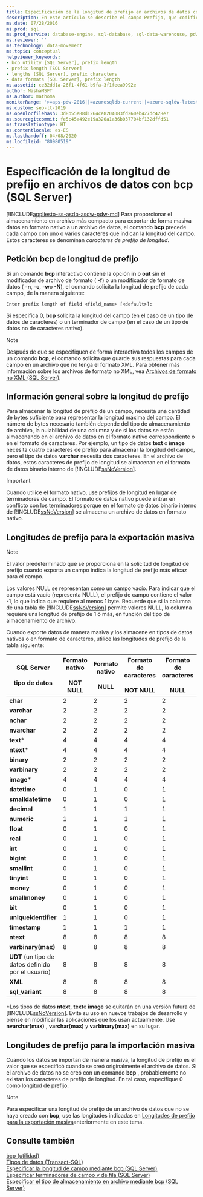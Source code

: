 ```yaml
---
title: Especificación de la longitud de prefijo en archivos de datos con bcp
description: En este artículo se describe el campo Prefijo, que codifica la longitud de un campo para proporcionar almacenamiento de archivo compacto para la exportación masiva en formato nativo a un archivo de datos.
ms.date: 07/28/2016
ms.prod: sql
ms.prod_service: database-engine, sql-database, sql-data-warehouse, pdw
ms.reviewer: ''
ms.technology: data-movement
ms.topic: conceptual
helpviewer_keywords:
- bcp utility [SQL Server], prefix length
- prefix length [SQL Server]
- lengths [SQL Server], prefix characters
- data formats [SQL Server], prefix length
ms.assetid: ce32dd1a-26f1-4f61-b9fa-3f1feea9992e
author: MashaMSFT
ms.author: mathoma
monikerRange: '>=aps-pdw-2016||=azuresqldb-current||=azure-sqldw-latest||>=sql-server-2016||=sqlallproducts-allversions||>=sql-server-linux-2017||=azuresqldb-mi-current'
ms.custom: seo-lt-2019
ms.openlocfilehash: 3d8b55e88d1264ce8204083fd260eb427dc428e7
ms.sourcegitcommit: fe5c45a492e19a320a1a36b037704bf132dffd51
ms.translationtype: HT
ms.contentlocale: es-ES
ms.lasthandoff: 04/08/2020
ms.locfileid: "80980519"
---
```

# <a name="specify-prefix-length-in-data-files-using-bcp-sql-server"></a>Especificación de la longitud de prefijo en archivos de datos con bcp (SQL Server)
[!INCLUDE[appliesto-ss-asdb-asdw-pdw-md](../../includes/appliesto-ss-asdb-asdw-pdw-md.md)]
  Para proporcionar el almacenamiento en archivo más compacto para exportar de forma masiva datos en formato nativo a un archivo de datos, el comando **bcp** precede cada campo con uno o varios caracteres que indican la longitud del campo. Estos caracteres se denominan *caracteres de prefijo de longitud*.  
  
## <a name="the-bcp-prompt-for-prefix-length"></a>Petición bcp de longitud de prefijo  
 Si un comando **bcp** interactivo contiene la opción **in** o **out** sin el modificador de archivo de formato ( **-f**) o un modificador de formato de datos ( **-n**, **-c**, **-w**o **-N**), el comando solicita la longitud de prefijo de cada campo, de la manera siguiente:  
  
 `Enter prefix length of field <field_name> [<default>]:`  
  
 Si especifica 0, **bcp** solicita la longitud del campo (en el caso de un tipo de datos de caracteres) o un terminador de campo (en el caso de un tipo de datos no de caracteres nativo).  
  
> [!NOTE]  
>  Después de que se especifiquen de forma interactiva todos los campos de un comando **bcp**, el comando solicita que guarde sus respuestas para cada campo en un archivo que no tenga el formato XML. Para obtener más información sobre los archivos de formato no XML, vea [Archivos de formato no XML &#40;SQL Server&#41;](../../relational-databases/import-export/non-xml-format-files-sql-server.md).  
  
## <a name="overview-of-prefix-length"></a>Información general sobre la longitud de prefijo  
 Para almacenar la longitud de prefijo de un campo, necesita una cantidad de bytes suficiente para representar la longitud máxima del campo. El número de bytes necesario también depende del tipo de almacenamiento de archivo, la nulabilidad de una columna y de si los datos se están almacenando en el archivo de datos en el formato nativo correspondiente o en el formato de caracteres. Por ejemplo, un tipo de datos **text** o **image** necesita cuatro caracteres de prefijo para almacenar la longitud del campo, pero el tipo de datos **varchar** necesita dos caracteres. En el archivo de datos, estos caracteres de prefijo de longitud se almacenan en el formato de datos binario interno de [!INCLUDE[ssNoVersion](../../includes/ssnoversion-md.md)].  
  
> [!IMPORTANT]  
>  Cuando utilice el formato nativo, use prefijos de longitud en lugar de terminadores de campo. El formato de datos nativo puede entrar en conflicto con los terminadores porque en el formato de datos binario interno de [!INCLUDE[ssNoVersion](../../includes/ssnoversion-md.md)] se almacena un archivo de datos en formato nativo.  
  
##  <a name="prefix-lengths-for-bulk-export"></a><a name="PrefixLengthsExport"></a> Longitudes de prefijo para la exportación masiva  
  
> [!NOTE]  
>  El valor predeterminado que se proporciona en la solicitud de longitud de prefijo cuando exporta un campo indica la longitud de prefijo más eficaz para el campo.  
  
 Los valores NULL se representan como un campo vacío. Para indicar que el campo está vacío (representa NULL), el prefijo de campo contiene el valor -1, lo que indica que requiere al menos 1 byte. Recuerde que si la columna de una tabla de [!INCLUDE[ssNoVersion](../../includes/ssnoversion-md.md)] permite valores NULL, la columna requiere una longitud de prefijo de 1 ó más, en función del tipo de almacenamiento de archivo.  
  
 Cuando exporte datos de manera masiva y los almacene en tipos de datos nativos o en formato de caracteres, utilice las longitudes de prefijo de la tabla siguiente:  
  
|SQL Server<br /><br /> tipo de datos|Formato nativo<br /><br /> NOT NULL|Formato nativo<br /><br /> NULL|Formato de caracteres<br /><br /> NOT NULL|Formato de caracteres<br /><br /> NULL|  
|------------------------------|--------------------------------|----------------------------|-----------------------------------|-------------------------------|  
|**char**|2|2|2|2|  
|**varchar**|2|2|2|2|  
|**nchar**|2|2|2|2|  
|**nvarchar**|2|2|2|2|  
|**text***|4|4|4|4|  
|**ntext***|4|4|4|4|  
|**binary**|2|2|2|2|  
|**varbinary**|2|2|2|2|  
|**image***|4|4|4|4|  
|**datetime**|0|1|0|1|  
|**smalldatetime**|0|1|0|1|  
|**decimal**|1|1|1|1|  
|**numeric**|1|1|1|1|  
|**float**|0|1|0|1|  
|**real**|0|1|0|1|  
|**int**|0|1|0|1|  
|**bigint**|0|1|0|1|  
|**smallint**|0|1|0|1|  
|**tinyint**|0|1|0|1|  
|**money**|0|1|0|1|  
|**smallmoney**|0|1|0|1|  
|**bit**|0|1|0|1|  
|**uniqueidentifier**|1|1|0|1|  
|**timestamp**|1|1|1|1|  
|**ntext**|8|8|8|8|  
|**varbinary(max)**|8|8|8|8|  
|**UDT** (un tipo de datos definido por el usuario)|8|8|8|8|  
|**XML**|8|8|8|8|  
|**sql_variant**|8|8|8|8|  
  
 \*Los tipos de datos **ntext**, **text**e **image** se quitarán en una versión futura de [!INCLUDE[ssNoVersion](../../includes/ssnoversion-md.md)]. Evite su uso en nuevos trabajos de desarrollo y piense en modificar las aplicaciones que los usan actualmente. Use **nvarchar(max)** , **varchar(max)** y **varbinary(max)** en su lugar.  
  
##  <a name="prefix-lengths-for-bulk-import"></a><a name="PrefixLengthsImport"></a> Longitudes de prefijo para la importación masiva  
 Cuando los datos se importan de manera masiva, la longitud de prefijo es el valor que se especificó cuando se creó originalmente el archivo de datos. Si el archivo de datos no se creó con un comando **bcp** , probablemente no existan los caracteres de prefijo de longitud. En tal caso, especifique 0 como longitud de prefijo.  
  
> [!NOTE]  
>  Para especificar una longitud de prefijo de un archivo de datos que no se haya creado con **bcp**, use las longitudes indicadas en [Longitudes de prefijo para la exportación masiva](#PrefixLengthsExport)anteriormente en este tema.  
  
## <a name="see-also"></a>Consulte también  
 [bcp (utilidad)](../../tools/bcp-utility.md)   
 [Tipos de datos &#40;Transact-SQL&#41;](../../t-sql/data-types/data-types-transact-sql.md)   
 [Especificar la longitud de campo mediante bcp &#40;SQL Server&#41;](../../relational-databases/import-export/specify-field-length-by-using-bcp-sql-server.md)   
 [Especificar terminadores de campo y de fila &#40;SQL Server&#41;](../../relational-databases/import-export/specify-field-and-row-terminators-sql-server.md)   
 [Especificar el tipo de almacenamiento en archivo mediante bcp &#40;SQL Server&#41;](../../relational-databases/import-export/specify-file-storage-type-by-using-bcp-sql-server.md)  
  
  
